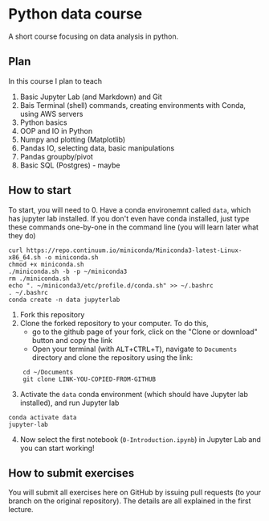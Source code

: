 # Python data course
A short course focusing on data analysis in python. 

## Plan
In this course I plan to teach

1. Basic Jupyter Lab (and Markdown) and Git
2. Bais Terminal (shell) commands, creating environments with Conda, using AWS servers
3. Python basics
4. OOP and IO in Python
5. Numpy and plotting (Matplotlib)
6. Pandas IO, selecting data, basic manipulations
7. Pandas groupby/pivot
8. Basic SQL (Postgres) - maybe

## How to start

To start, you will need to
0. Have a conda environemnt called `data`, which has jupyter lab installed. If you don't even have conda installed, just type these commands one-by-one in the command line (you will learn later what they do)
```
curl https://repo.continuum.io/miniconda/Miniconda3-latest-Linux-x86_64.sh -o miniconda.sh
chmod +x miniconda.sh
./miniconda.sh -b -p ~/miniconda3
rm ./miniconda.sh
echo ". ~/miniconda3/etc/profile.d/conda.sh" >> ~/.bashrc
. ~/.bashrc
conda create -n data jupyterlab
```
1. Fork this repository
2. Clone the forked repository to your computer. To do this, 
    - go to the github page of your fork, click on the "Clone or download" button and copy the link
    - Open your terminal (with <kbd>ALT</kbd>+<kbd>CTRL</kbd>+<kbd>T</kbd>), navigate to `Documents` directory and clone the repository using the link:
```
    cd ~/Documents
    git clone LINK-YOU-COPIED-FROM-GITHUB
```
3. Activate the `data` conda environment (which should have Jupyter lab installed), and run Jupyter lab
```
conda activate data
jupyter-lab
```
4. Now select the first notebook (`0-Introduction.ipynb`) in Jupyter Lab and you can start working!

## How to submit exercises

You will submit all exercises here on GitHub by issuing pull requests (to your branch on the original repository). The details are all explained in the first lecture.

